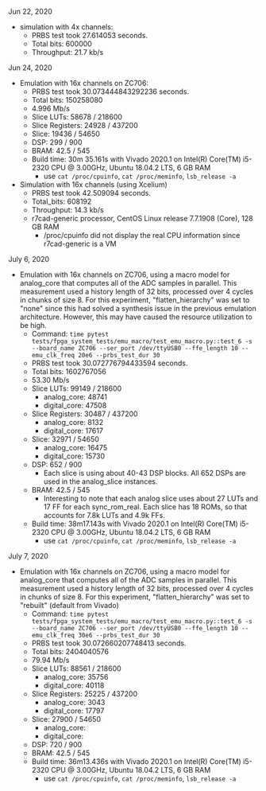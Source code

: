 Jun 22, 2020
* simulation with 4x channels:
  * PRBS test took 27.614053 seconds.
  * Total bits: 600000
  * Throughput: 21.7 kb/s

Jun 24, 2020
* Emulation with 16x channels on ZC706:
  * PRBS test took 30.073444843292236 seconds.
  * Total bits: 150258080
  * 4.996 Mb/s
  * Slice LUTs: 58678 / 218600
  * Slice Registers: 24928 / 437200
  * Slice: 19436 / 54650
  * DSP: 299 / 900
  * BRAM: 42.5 / 545
  * Build time: 30m 35.161s with Vivado 2020.1 on Intel(R) Core(TM) i5-2320 CPU @ 3.00GHz, Ubuntu 18.04.2 LTS, 6 GB RAM
    * use `cat /proc/cpuinfo`, `cat /proc/meminfo`, `lsb_release -a`
* Simulation with 16x channels (using Xcelium)
  * PRBS test took 42.509094 seconds.
  * Total_bits: 608192
  * Throughput: 14.3 kb/s
  * r7cad-generic processor, CentOS Linux release 7.7.1908 (Core), 128 GB RAM
    * /proc/cpuinfo did not display the real CPU information since r7cad-generic is a VM

July 6, 2020
* Emulation with 16x channels on ZC706, using a macro model for analog_core that computes all of the ADC samples in parallel.  This measurement used a history length of 32 bits, processed over 4 cycles in chunks of size 8.  For this experiment, "flatten_hierarchy" was set to "none" since this had solved a synthesis issue in the previous emulation architecture.  However, this may have caused the resource utilization to be high.
  * Command: ``time pytest tests/fpga_system_tests/emu_macro/test_emu_macro.py::test_6 -s --board_name ZC706 --ser_port /dev/ttyUSB0 --ffe_length 10 --emu_clk_freq 20e6 --prbs_test_dur 30``
  * PRBS test took 30.072776794433594 seconds.
  * Total bits: 1602767056
  * 53.30 Mb/s
  * Slice LUTs: 99149 / 218600
    * analog_core: 48741 
    * digital_core: 47508
  * Slice Registers: 30487 / 437200
    * analog_core: 8132
    * digital_core: 17617
  * Slice: 32971 / 54650
    * analog_core: 16475
    * digital_core: 15730
  * DSP: 652 / 900
    * Each slice is using about 40-43 DSP blocks.  All 652 DSPs are used in the analog_slice instances.  
  * BRAM: 42.5 / 545
    * Interesting to note that each analog slice uses about 27 LUTs and 17 FF for each sync_rom_real.  Each slice has 18 ROMs, so that accounts for 7.8k LUTs and 4.9k FFs.
  * Build time: 38m17.143s with Vivado 2020.1 on Intel(R) Core(TM) i5-2320 CPU @ 3.00GHz, Ubuntu 18.04.2 LTS, 6 GB RAM
    * use `cat /proc/cpuinfo`, `cat /proc/meminfo`, `lsb_release -a`

July 7, 2020
* Emulation with 16x channels on ZC706, using a macro model for analog_core that computes all of the ADC samples in parallel.  This measurement used a history length of 32 bits, processed over 4 cycles in chunks of size 8.  For this experiment, "flatten_hierarchy" was set to "rebuilt" (default from Vivado)
  * Command: ``time pytest tests/fpga_system_tests/emu_macro/test_emu_macro.py::test_6 -s --board_name ZC706 --ser_port /dev/ttyUSB0 --ffe_length 10 --emu_clk_freq 30e6 --prbs_test_dur 30``
  * PRBS test took 30.072660207748413 seconds.
  * Total bits: 2404040576
  * 79.94 Mb/s
  * Slice LUTs: 88561 / 218600
    * analog_core: 35756 
    * digital_core: 40118
  * Slice Registers: 25225 / 437200
    * analog_core: 3043
    * digital_core: 17797
  * Slice: 27900 / 54650
    * analog_core: 
    * digital_core: 
  * DSP: 720 / 900
  * BRAM: 42.5 / 545
  * Build time: 36m13.436s with Vivado 2020.1 on Intel(R) Core(TM) i5-2320 CPU @ 3.00GHz, Ubuntu 18.04.2 LTS, 6 GB RAM
    * use `cat /proc/cpuinfo`, `cat /proc/meminfo`, `lsb_release -a`
